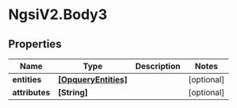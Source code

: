 # NgsiV2.Body3

## Properties
Name | Type | Description | Notes
------------ | ------------- | ------------- | -------------
**entities** | [**[OpqueryEntities]**](OpqueryEntities.md) |  | [optional] 
**attributes** | **[String]** |  | [optional] 


